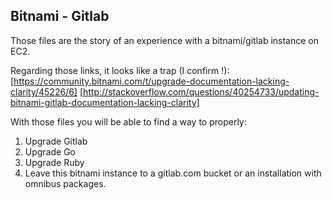 ## Bitnami - Gitlab

Those files are the story of an experience with a bitnami/gitlab instance on EC2.

Regarding those links, it looks like a trap (I confirm !):
[https://community.bitnami.com/t/upgrade-documentation-lacking-clarity/45226/6]
[http://stackoverflow.com/questions/40254733/updating-bitnami-gitlab-documentation-lacking-clarity]

With those files you will be able to find a way to properly:
1. Upgrade Gitlab
2. Upgrade Go
3. Upgrade Ruby
4. Leave this bitnami instance to a gitlab.com bucket or an installation with omnibus packages.
